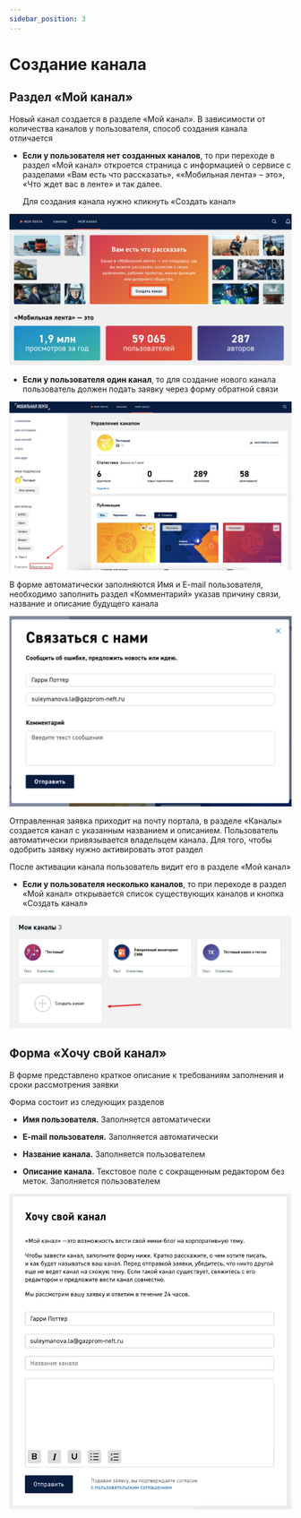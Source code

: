 ```yaml
---
sidebar_position: 3
---
```


# Создание канала

## Раздел «Мой канал»

Новый канал создается в разделе «Мой канал». В зависимости от количества каналов у пользователя, способ создания канала отличается

* **Если у пользователя нет созданных каналов**, то при переходе в раздел «Мой канал» откроется страница с информацией о сервисе с разделами «Вам есть что рассказать», ««Мобильная лента» – это», «Что ждет вас в ленте» и так далее. 

    Для создания канала нужно кликнуть «Создать канал»

![channel-creation-1](../assets/channel-creation-1.png)

* **Если у пользователя один канал**, то для создание нового канала пользователь должен подать заявку через форму обратной связи

![channel-creation-2](../assets/channel-creation-2.png)

В форме автоматически заполняются Имя и E-mail пользователя, необходимо заполнить раздел «Комментарий» указав причину связи, название и описание будущего канала

![channel-creation-5](../assets/channel-creation-5.png)

Отправленная заявка приходит на почту портала, в разделе «Каналы» создается канал с указанным названием и описанием. Пользователь автоматически привязывается владельцем канала. Для того, чтобы одобрить заявку нужно активировать этот раздел

После активации канала пользователь видит его в разделе «Мой канал»

* **Если у пользователя несколько каналов**, то при переходе в раздел «Мой канал» открывается список существующих каналов и кнопка «Создать канал»

![channel-creation-3](../assets/channel-creation-3.jpg)

## Форма «Хочу свой канал»

В форме представлено краткое описание к требованиям заполнения и сроки рассмотрения заявки

Форма состоит из следующих разделов

* **Имя пользователя.** Заполняется автоматически

* **E-mail пользователя.** Заполняется автоматически

* **Название канала.** Заполняется пользователем

* **Описание канала.** Текстовое поле с сокращенным редактором без меток. Заполняется пользователем

![channel-creation-4](../assets/channel-creation-4.png)